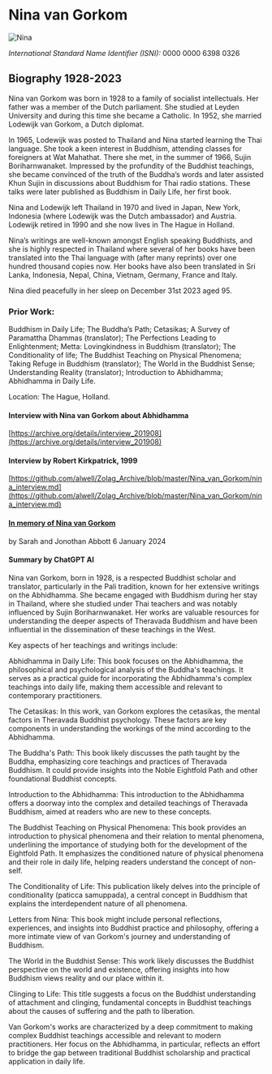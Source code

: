 # Nina van Gorkom

![Nina](https://alwell.github.io/Book_details/nina.jpg)

*International Standard Name Identifier (ISNI):* 0000 0000 6398 0326

## Biography 1928-2023

Nina van Gorkom was born in 1928 to a family of socialist intellectuals. Her father was a member of the Dutch parliament. She studied at Leyden University and during this time she became a Catholic. In 1952, she married Lodewijk van Gorkom, a Dutch diplomat.

In 1965, Lodewijk was posted to Thailand and Nina started learning the Thai language. She took a keen interest in Buddhism, attending classes for foreigners at Wat Mahathat. There she met, in the summer of 1966, Sujin Boriharnwanaket. Impressed by the profundity of the Buddhist teachings, she became convinced of the truth of the Buddha’s words and later assisted Khun Sujin in discussions about Buddhism for Thai radio stations. These talks were later published as Buddhism in Daily Life, her first book.

Nina and Lodewijk left Thailand in 1970 and lived in Japan, New York, Indonesia (where Lodewijk was the Dutch ambassador) and Austria. Lodewijk retired in 1990 and she now lives in The Hague in Holland.

Nina’s writings are well-known amongst English speaking Buddhists, and she is highly respected in Thailand where several of her books have been translated into the Thai language with (after many reprints) over one hundred thousand copies now. Her books have also been translated in Sri Lanka, Indonesia, Nepal, China, Vietnam, Germany, France and Italy.

Nina died peacefully in her sleep on December 31st 2023 aged 95.

### Prior Work:

Buddhism in Daily Life; The Buddha’s Path; Cetasikas; A Survey of Paramattha Dhammas (translator); The Perfections Leading to Enlightenment; Metta: Lovingkindness in Buddhism (translator); The Conditionality of life; The Buddhist Teaching on Physical Phenomena; Taking Refuge in Buddhism (translator); The World in the Buddhist Sense; Understanding Reality (translator); Introduction to Abhidhamma; Abhidhamma in Daily Life.

Location: The Hague, Holland.

#### Interview with Nina van Gorkom about Abhidhamma

[https://archive.org/details/interview_201908](https://archive.org/details/interview_201908)

#### Interview by Robert Kirkpatrick, 1999

[https://github.com/alwell/Zolag_Archive/blob/master/Nina_van_Gorkom/nina_interview.md](https://github.com/alwell/Zolag_Archive/blob/master/Nina_van_Gorkom/nina_interview.md)

#### [**In memory of Nina van Gorkom**](https://alwell.github.io/Book_details/ninatribute)

by Sarah and Jonothan Abbott 6 January 2024

#### Summary by ChatGPT AI

Nina van Gorkom, born in 1928, is a respected Buddhist scholar and translator, particularly in the Pali tradition, known for her extensive writings on the Abhidhamma. She became engaged with Buddhism during her stay in Thailand, where she studied under Thai teachers and was notably influenced by Sujin Boriharnwanaket​​​​. Her works are valuable resources for understanding the deeper aspects of Theravada Buddhism and have been influential in the dissemination of these teachings in the West.
 
Key aspects of her teachings and writings include:
 
Abhidhamma in Daily Life: This book focuses on the Abhidhamma, the philosophical and psychological analysis of the Buddha's teachings. It serves as a practical guide for incorporating the Abhidhamma's complex teachings into daily life, making them accessible and relevant to contemporary practitioners​​.
 
The Cetasikas: In this work, van Gorkom explores the cetasikas, the mental factors in Theravada Buddhist psychology. These factors are key components in understanding the workings of the mind according to the Abhidhamma​​.
 
The Buddha's Path: This book likely discusses the path taught by the Buddha, emphasizing core teachings and practices of Theravada Buddhism. It could provide insights into the Noble Eightfold Path and other foundational Buddhist concepts​​.
 
Introduction to the Abhidhamma: This introduction to the Abhidhamma offers a doorway into the complex and detailed teachings of Theravada Buddhism, aimed at readers who are new to these concepts​​.
 
The Buddhist Teaching on Physical Phenomena: This book provides an introduction to physical phenomena and their relation to mental phenomena, underlining the importance of studying both for the development of the Eightfold Path. It emphasizes the conditioned nature of physical phenomena and their role in daily life, helping readers understand the concept of non-self​​​​.
 
The Conditionality of Life: This publication likely delves into the principle of conditionality (paticca samuppada), a central concept in Buddhism that explains the interdependent nature of all phenomena​​.
 
Letters from Nina: This book might include personal reflections, experiences, and insights into Buddhist practice and philosophy, offering a more intimate view of van Gorkom's journey and understanding of Buddhism​​.
 
The World in the Buddhist Sense: This work likely discusses the Buddhist perspective on the world and existence, offering insights into how Buddhism views reality and our place within it​​.
 
Clinging to Life: This title suggests a focus on the Buddhist understanding of attachment and clinging, fundamental concepts in Buddhist teachings about the causes of suffering and the path to liberation​​.
 
Van Gorkom's works are characterized by a deep commitment to making complex Buddhist teachings accessible and relevant to modern practitioners. Her focus on the Abhidhamma, in particular, reflects an effort to bridge the gap between traditional Buddhist scholarship and practical application in daily life.
